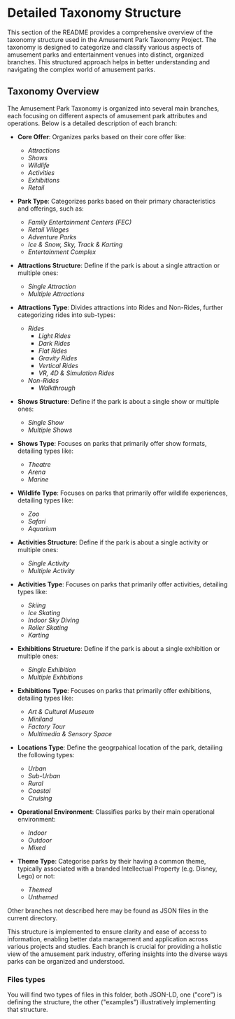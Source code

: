 # Detailed Taxonomy Structure
This section of the README provides a comprehensive overview of the taxonomy structure used in the Amusement Park Taxonomy Project. The taxonomy is designed to categorize and classify various aspects of amusement parks and entertainment venues into distinct, organized branches. This structured approach helps in better understanding and navigating the complex world of amusement parks.

## Taxonomy Overview
The Amusement Park Taxonomy is organized into several main branches, each focusing on different aspects of amusement park attributes and operations. Below is a detailed description of each branch:

- **Core Offer**: Organizes parks based on their core offer like:
  
  - *Attractions*
  - *Shows*
  - *Wildlife*
  - *Activities*
  - *Exhibitions*
  - *Retail*
 
- **Park Type**: Categorizes parks based on their primary characteristics and offerings, such as:
  
  - *Family Entertainment Centers (FEC)*
  - *Retail Villages*
  - *Adventure Parks*
  - *Ice & Snow, Sky, Track & Karting*
  - *Entertainment Complex*
 
- **Attractions Structure**: Define if the park is about a single attraction or multiple ones:

  - *Single Attraction*
  - *Multiple Attractions*
    
- **Attractions Type**: Divides attractions into Rides and Non-Rides, further categorizing rides into sub-types:

  - *Rides*
    - *Light Rides*
    - *Dark Rides*
    - *Flat Rides*
    - *Gravity Rides*
    - *Vertical Rides*
    - *VR, 4D & Simulation Rides*
  - *Non-Rides*
    - *Walkthrough*

- **Shows Structure**: Define if the park is about a single show or multiple ones:

  - *Single Show*
  - *Multiple Shows*
    
- **Shows Type**: Focuses on parks that primarily offer show formats, detailing types like:

  - *Theatre*
  - *Arena*
  - *Marine*
 
- **Wildlife Type**: Focuses on parks that primarily offer wildlife experiences, detailing types like:

  - *Zoo*
  - *Safari*
  - *Aquarium*

- **Activities Structure**: Define if the park is about a single activity or multiple ones:

  - *Single Activity*
  - *Multiple Activity*

- **Activities Type**: Focuses on parks that primarily offer activities, detailing types like:

  - *Skiing*
  - *Ice Skating*
  - *Indoor Sky Diving*
  - *Roller Skating*
  - *Karting*

- **Exhibitions Structure**: Define if the park is about a single exhibition or multiple ones:

  - *Single Exhibition*
  - *Multiple Exhbitions*

- **Exhibitions Type**: Focuses on parks that primarily offer exhibitions, detailing types like:

  - *Art & Cultural Museum*
  - *Miniland*
  - *Factory Tour*
  - *Multimedia & Sensory Space*

- **Locations Type**: Define the geogrpahical location of the park, detailing the following types:
  
  - *Urban*
  - *Sub-Urban*
  - *Rural*
  - *Coastal*
  - *Cruising*
 
- **Operational Environment**: Classifies parks by their main operational environment:
    
    - *Indoor*
    - *Outdoor*
    - *Mixed*

- **Theme Type**: Categorise parks by their having a common theme, typically associated with a branded Intellectual Property  (e.g. Disney, Lego) or not:

  - *Themed*
  - *Unthemed*
      
Other branches not described here may be found as JSON files in the current directory.

This structure is implemented to ensure clarity and ease of access to information, enabling better data management and application across various projects and studies. Each branch is crucial for providing a holistic view of the amusement park industry, offering insights into the diverse ways parks can be organized and understood.

### Files types
You will find two types of files in this folder, both JSON-LD, one ("core") is defining the structure, the other ("examples") illustratively implementing that structure.

